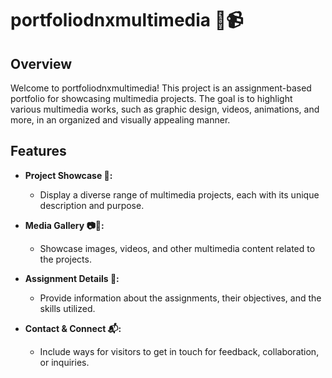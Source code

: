 # portfoliodnxmultimedia 🎨📹

## Overview

Welcome to portfoliodnxmultimedia! This project is an assignment-based portfolio for showcasing multimedia projects. The goal is to highlight various multimedia works, such as graphic design, videos, animations, and more, in an organized and visually appealing manner.

## Features

- **Project Showcase 🌟:**
  - Display a diverse range of multimedia projects, each with its unique description and purpose.

- **Media Gallery 📷🎥:**
  - Showcase images, videos, and other multimedia content related to the projects.

- **Assignment Details 📝:**
  - Provide information about the assignments, their objectives, and the skills utilized.

- **Contact & Connect 📬:**
  - Include ways for visitors to get in touch for feedback, collaboration, or inquiries.

